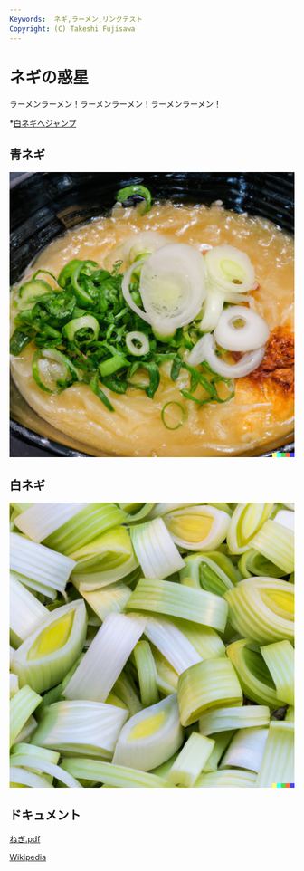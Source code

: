 ```yaml
---
Keywords:  ネギ,ラーメン,リンクテスト
Copyright: (C) Takeshi Fujisawa
---
```


# ネギの惑星


ラーメンラーメン！ラーメンラーメン！ラーメンラーメン！

*[白ネギへジャンプ](#white)

## 青ネギ

![青ねぎ](./green_negi.png)

## <span id="white">白ネギ</span>

![](white_negi.png)

## ドキュメント

[ねぎ.pdf](negi.pdf)


[Wikipedia](https://ja.wikipedia.org/wiki/%E3%83%8D%E3%82%AE)
